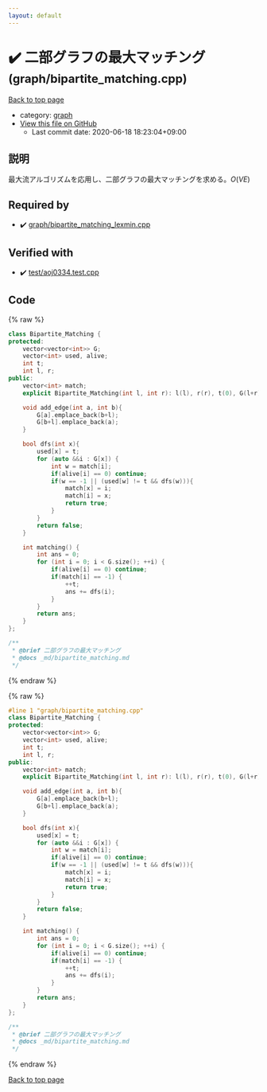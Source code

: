 ```yaml
---
layout: default
---
```


<!-- mathjax config similar to math.stackexchange -->
<script type="text/javascript" async
  src="https://cdnjs.cloudflare.com/ajax/libs/mathjax/2.7.5/MathJax.js?config=TeX-MML-AM_CHTML">
</script>
<script type="text/x-mathjax-config">
  MathJax.Hub.Config({
    TeX: { equationNumbers: { autoNumber: "AMS" }},
    tex2jax: {
      inlineMath: [ ['$','$'] ],
      processEscapes: true
    },
    "HTML-CSS": { matchFontHeight: false },
    displayAlign: "left",
    displayIndent: "2em"
  });
</script>

<script type="text/javascript" src="https://cdnjs.cloudflare.com/ajax/libs/jquery/3.4.1/jquery.min.js"></script>
<script src="https://cdn.jsdelivr.net/npm/jquery-balloon-js@1.1.2/jquery.balloon.min.js" integrity="sha256-ZEYs9VrgAeNuPvs15E39OsyOJaIkXEEt10fzxJ20+2I=" crossorigin="anonymous"></script>
<script type="text/javascript" src="../../assets/js/copy-button.js"></script>
<link rel="stylesheet" href="../../assets/css/copy-button.css" />


# :heavy_check_mark: 二部グラフの最大マッチング <small>(graph/bipartite_matching.cpp)</small>

<a href="../../index.html">Back to top page</a>

* category: <a href="../../index.html#f8b0b924ebd7046dbfa85a856e4682c8">graph</a>
* <a href="{{ site.github.repository_url }}/blob/master/graph/bipartite_matching.cpp">View this file on GitHub</a>
    - Last commit date: 2020-06-18 18:23:04+09:00




## 説明
最大流アルゴリズムを応用し、二部グラフの最大マッチングを求める。$O(VE)$


## Required by

* :heavy_check_mark: <a href="bipartite_matching_lexmin.cpp.html">graph/bipartite_matching_lexmin.cpp</a>


## Verified with

* :heavy_check_mark: <a href="../../verify/test/aoj0334.test.cpp.html">test/aoj0334.test.cpp</a>


## Code

<a id="unbundled"></a>
{% raw %}
```cpp
class Bipartite_Matching {
protected:
    vector<vector<int>> G;
    vector<int> used, alive;
    int t;
    int l, r;
public:
    vector<int> match;
    explicit Bipartite_Matching(int l, int r): l(l), r(r), t(0), G(l+r), used(l+r, 0), alive(l+r, -1), match(l+r, -1) {};

    void add_edge(int a, int b){
        G[a].emplace_back(b+l);
        G[b+l].emplace_back(a);
    }

    bool dfs(int x){
        used[x] = t;
        for (auto &&i : G[x]) {
            int w = match[i];
            if(alive[i] == 0) continue;
            if(w == -1 || (used[w] != t && dfs(w))){
                match[x] = i;
                match[i] = x;
                return true;
            }
        }
        return false;
    }

    int matching() {
        int ans = 0;
        for (int i = 0; i < G.size(); ++i) {
            if(alive[i] == 0) continue;
            if(match[i] == -1) {
                ++t;
                ans += dfs(i);
            }
        }
        return ans;
    }
};

/**
 * @brief 二部グラフの最大マッチング
 * @docs _md/bipartite_matching.md
 */

```
{% endraw %}

<a id="bundled"></a>
{% raw %}
```cpp
#line 1 "graph/bipartite_matching.cpp"
class Bipartite_Matching {
protected:
    vector<vector<int>> G;
    vector<int> used, alive;
    int t;
    int l, r;
public:
    vector<int> match;
    explicit Bipartite_Matching(int l, int r): l(l), r(r), t(0), G(l+r), used(l+r, 0), alive(l+r, -1), match(l+r, -1) {};

    void add_edge(int a, int b){
        G[a].emplace_back(b+l);
        G[b+l].emplace_back(a);
    }

    bool dfs(int x){
        used[x] = t;
        for (auto &&i : G[x]) {
            int w = match[i];
            if(alive[i] == 0) continue;
            if(w == -1 || (used[w] != t && dfs(w))){
                match[x] = i;
                match[i] = x;
                return true;
            }
        }
        return false;
    }

    int matching() {
        int ans = 0;
        for (int i = 0; i < G.size(); ++i) {
            if(alive[i] == 0) continue;
            if(match[i] == -1) {
                ++t;
                ans += dfs(i);
            }
        }
        return ans;
    }
};

/**
 * @brief 二部グラフの最大マッチング
 * @docs _md/bipartite_matching.md
 */

```
{% endraw %}

<a href="../../index.html">Back to top page</a>

